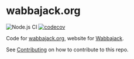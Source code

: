# wabbajack.org

![Node.js CI](https://github.com/wabbajack-tools/wabbajack-tools.github.io/workflows/Node.js%20CI/badge.svg?branch=code) [![codecov](https://codecov.io/gh/wabbajack-tools/wabbajack-tools.github.io/branch/code/graph/badge.svg)](https://codecov.io/gh/wabbajack-tools/wabbajack-tools.github.io)

Code for [wabbajack.org](https://www.wabbajack.org), website for [Wabbajack](https://www.github.com/wabbajack-tools/wabbajack).

See [Contributing](Contributing.md) on how to contribute to this repo.
